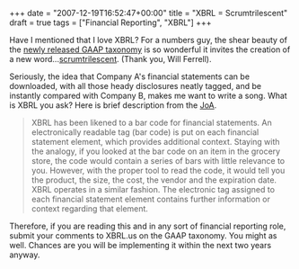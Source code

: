 +++
date = "2007-12-19T16:52:47+00:00"
title = "XBRL = Scrumtrilescent"
draft = true
tags = ["Financial Reporting", "XBRL"]
+++

Have I mentioned that I love XBRL? For a numbers guy, the shear beauty of the [newly released GAAP taxonomy](http://xbrl.us/USGAAPreview/Pages/default.aspx) is so wonderful it invites the creation of a new word...[scrumtrilescent](http://www.urbandictionary.com/define.php?term=scrumtrilescent). (Thank you, Will Ferrell). 

Seriously, the idea that Company A's financial statements can be downloaded, with all those heady disclosures neatly tagged, and be instantly compared with Company B, makes me want to write a song. What is XBRL you ask? Here is brief description from the [JoA](http://www.aicpa.org/pubs/jofa/jun2007/stantial.htm).

> XBRL has been likened to a bar code for financial statements. An electronically readable tag (bar code) is put on each financial statement element, which provides additional context. Staying with the analogy, if you looked at the bar code on an item in the grocery store, the code would contain a series of bars with little relevance to you. However, with the proper tool to read the code, it would tell you the product, the size, the cost, the vendor and the expiration date. XBRL operates in a similar fashion. The electronic tag assigned to each financial statement element contains further information or context regarding that element.

Therefore, if you are reading this and in any sort of financial reporting role, submit your comments to XBRL.us on the GAAP taxonomy. You might as well. Chances are you will be implementing it within the next two years anyway.